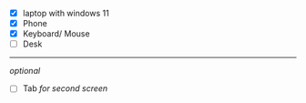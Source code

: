 - [x] laptop with windows 11
- [x] Phone
- [x] Keyboard/ Mouse
- [ ] Desk 

---
*optional*
- [ ] Tab *for second screen*

